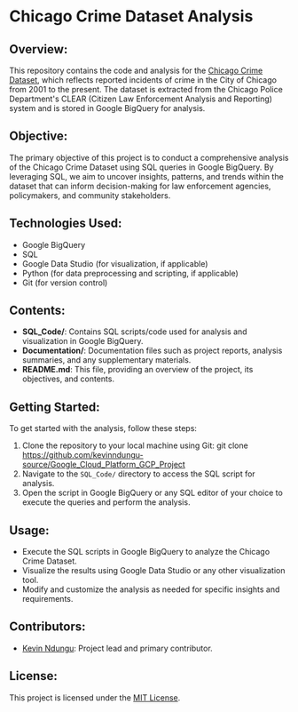 # Chicago Crime Dataset Analysis

## Overview:
This repository contains the code and analysis for the [Chicago Crime Dataset](https://console.cloud.google.com/marketplace/product/city-of-chicago-public-data/chicago-crime), which reflects reported incidents of crime in the City of Chicago from 2001 to the present. The dataset is extracted from the Chicago Police Department's CLEAR (Citizen Law Enforcement Analysis and Reporting) system and is stored in Google BigQuery for analysis.

## Objective:
The primary objective of this project is to conduct a comprehensive analysis of the Chicago Crime Dataset using SQL queries in Google BigQuery. By leveraging SQL, we aim to uncover insights, patterns, and trends within the dataset that can inform decision-making for law enforcement agencies, policymakers, and community stakeholders.

## Technologies Used:
- Google BigQuery
- SQL
- Google Data Studio (for visualization, if applicable)
- Python (for data preprocessing and scripting, if applicable)
- Git (for version control)

## Contents:
- **SQL_Code/**: Contains SQL scripts/code used for analysis and visualization in Google BigQuery.
- **Documentation/**: Documentation files such as project reports, analysis summaries, and any supplementary materials.
- **README.md**: This file, providing an overview of the project, its objectives, and contents.

## Getting Started:
To get started with the analysis, follow these steps:
1. Clone the repository to your local machine using Git: git clone https://github.com/kevinndungu-source/Google_Cloud_Platform_GCP_Project
2. Navigate to the `SQL_Code/` directory to access the SQL script for analysis.
3. Open the script in Google BigQuery or any SQL editor of your choice to execute the queries and perform the analysis.

## Usage:
- Execute the SQL scripts in Google BigQuery to analyze the Chicago Crime Dataset.
- Visualize the results using Google Data Studio or any other visualization tool.
- Modify and customize the analysis as needed for specific insights and requirements.

## Contributors:
- [Kevin Ndungu](https://github.com/yourusername): Project lead and primary contributor.

## License:
This project is licensed under the [MIT License](LICENSE).

